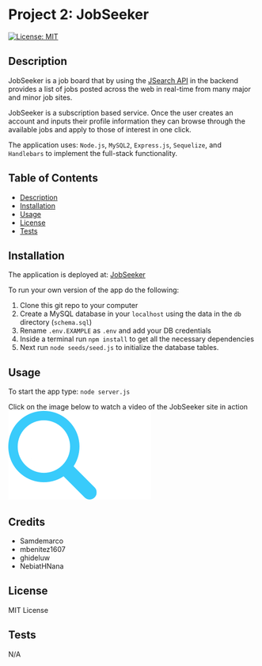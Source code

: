 # Project 2: JobSeeker

[![License: MIT](https://img.shields.io/badge/License-MIT-yellow.svg)](https://opensource.org/licenses/MIT)

## Description

JobSeeker is a job board that by using the [JSearch API](https://rapidapi.com/letscrape-6bRBa3QguO5/api/jsearch/details) in the backend provides a list of jobs posted across the web in real-time from many major and minor job sites.

JobSeeker is a subscription based service. Once the user creates an account and inputs their profile information they can browse through the available jobs and apply to those of interest in one click.

The application uses: `Node.js`, `MySQL2`, `Express.js`, `Sequelize`, and `Handlebars` to implement the full-stack functionality.

## Table of Contents

- [Description](#description)
- [Installation](#installation)
- [Usage](#usage)
- [License](#license)
- [Tests](#tests)

## Installation

The application is deployed at: [JobSeeker](https://jobseeker20221214.herokuapp.com/)

To run your own version of the app do the following:
1. Clone this git repo to your computer
2. Create a MySQL database in your `localhost` using the data in the `db` directory (`schema.sql`)
3. Rename `.env.EXAMPLE` as `.env` and add your DB credentials 
4. Inside a terminal run `npm install` to get all the necessary dependencies
5. Next run `node seeds/seed.js` to initialize the database tables. 

## Usage

To start the app type: `node server.js`

Click on the image below to watch a video of the JobSeeker site in action
[![Video of the JobSeeker in action](./public/assets/JobSeeker.png)](https://drive.google.com/file/d/1AjDFP5xnjXENPVc_oMNYDTSnb3Ox2XgO/view?usp=share_link)

## Credits

* Samdemarco
* mbenitez1607
* ghideluw
* NebiatHNana

## License

MIT License

## Tests

N/A
